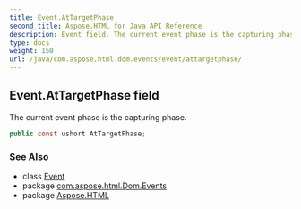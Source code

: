 ```yaml
---
title: Event.AtTargetPhase
second_title: Aspose.HTML for Java API Reference
description: Event field. The current event phase is the capturing phase
type: docs
weight: 150
url: /java/com.aspose.html.dom.events/event/attargetphase/
---
```

## Event.AtTargetPhase field

The current event phase is the capturing phase.

```java
public const ushort AtTargetPhase;
```

### See Also

* class [Event](../)
* package [com.aspose.html.Dom.Events](../../event/)
* package [Aspose.HTML](../../../)

